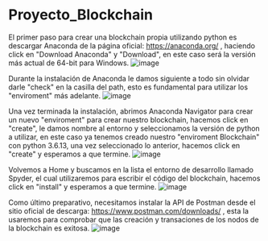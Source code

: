 # Proyecto_Blockchain

El primer paso para crear una blockchain propia utilizando python es descargar Anaconda de la página oficial: https://anaconda.org/ , haciendo click en "Download Anaconda" y "Download", en este caso será la versión más actual de 64-bit para Windows.
![image](https://user-images.githubusercontent.com/70983585/145254001-f4a502df-d58c-41a8-8c1c-c8c8d3e6b7db.png)

Durante la instalación de Anaconda le damos siguiente a todo sin olvidar darle "check" en la casilla del path, esto es fundamental para utilizar los "enviroment" más adelante.
![image](https://user-images.githubusercontent.com/70983585/145255560-12c2506a-5d76-4466-a25b-b6eb13857b42.png)

Una vez terminada la instalación, abrimos Anaconda Navigator para crear un nuevo "enviroment" para crear nuestro blockchain, hacemos click en "create", le damos nombre al entorno y seleccionamos la versión de python a utilizar, en este caso ya tenemos creado nuestro "enviroment Blockchain" con python 3.6.13, una vez seleccionado lo anterior, hacemos click en "create" y esperamos a que termine.
![image](https://user-images.githubusercontent.com/70983585/145255707-579b2a80-eb54-4087-8c74-25544c1d5ed8.png)

Volvemos a Home y buscamos en la lista el entorno de desarrollo llamado Spyder, el cual utilizaremos para escribir el código del blockchain, hacemos click en "install" y esperamos a que termine.
![image](https://user-images.githubusercontent.com/70983585/145256176-a68b2c8c-eb8d-44be-9aa1-3a3c37c7548b.png)

Como último preparativo, necesitamos instalar la API de Postman desde el sitio oficial de descarga: https://www.postman.com/downloads/ , esta la usaremos para comprobar que las creación y transaciones de los nodos de la blockchain es exitosa.
![image](https://user-images.githubusercontent.com/70983585/145256691-c0cf2f31-809e-46a4-81fd-088cdb0d2c0e.png)


